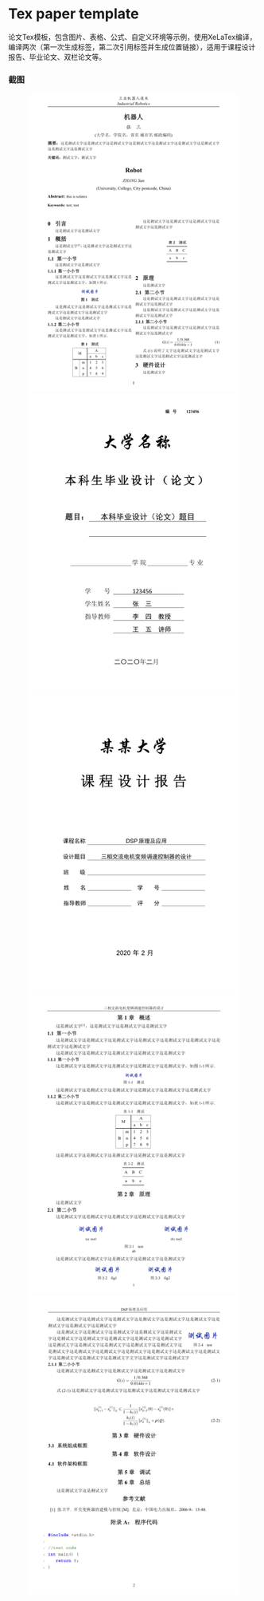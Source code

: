 # Tex paper template


论文Tex模板，包含图片、表格、公式、自定义环境等示例，使用XeLaTex编译，编译两次（第一次生成标签，第二次引用标签并生成位置链接），适用于课程设计报告、毕业论文、双栏论文等。

### 截图
<div align="center">
	<img src="screenshot/thesis_two.png" height="600" />
	<img src="screenshot/bachelor.png" height="600" />
</div>

<div align="center">
	<img src="screenshot/course.png" height="600" />
	<img src="screenshot/course-p1.png" height="600" />
	<img src="screenshot/course-p2.png" height="600" />
</div>


